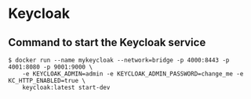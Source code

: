 # Keycloak

## Command to start the Keycloak service
```
$ docker run --name mykeycloak --network=bridge -p 4000:8443 -p 4001:8080 -p 9001:9000 \
    -e KEYCLOAK_ADMIN=admin -e KEYCLOAK_ADMIN_PASSWORD=change_me -e KC_HTTP_ENABLED=true \
    keycloak:latest start-dev
```
